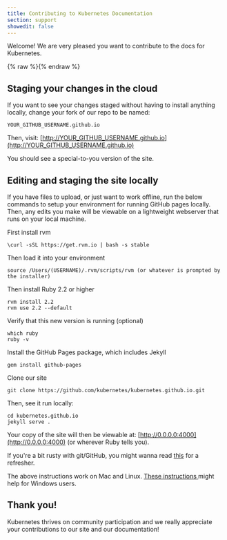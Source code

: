```yaml
---
title: Contributing to Kubernetes Documentation
section: support
showedit: false
---
```


Welcome! We are very pleased you want to contribute to the docs for Kubernetes.

{% raw %}<span id="editlink"></span>{% endraw %}

## Staging your changes in the cloud

If you want to see your changes staged without having to install anything locally,
change your fork of our repo to be named:

    YOUR_GITHUB_USERNAME.github.io

Then, visit: [http://YOUR_GITHUB_USERNAME.github.io](http://YOUR_GITHUB_USERNAME.github.io)

You should see a special-to-you version of the site. 

## Editing and staging the site locally

If you have files to upload, or just want to work offline, run the below commands to setup
your environment for running GitHub pages locally. Then, any edits you make will be viewable
on a lightweight webserver that runs on your local machine.

First install rvm

	\curl -sSL https://get.rvm.io | bash -s stable

Then load it into your environment

	source /Users/(USERNAME)/.rvm/scripts/rvm (or whatever is prompted by the installer)

Then install Ruby 2.2 or higher

	rvm install 2.2
	rvm use 2.2 --default
	
Verify that this new version is running (optional)

	which ruby
	ruby -v
	
Install the GitHub Pages package, which includes Jekyll

	gem install github-pages

Clone our site

	git clone https://github.com/kubernetes/kubernetes.github.io.git

Then, see it run locally:

	cd kubernetes.github.io
	jekyll serve .

Your copy of the site will then be viewable at: [http://0.0.0.0:4000](http://0.0.0.0:4000)
(or wherever Ruby tells you).

If you're a bit rusty with git/GitHub, you might wanna read
[this](http://readwrite.com/2013/10/02/github-for-beginners-part-2) for a refresher.

The above instructions work on Mac and Linux.
[These instructions ](https://martinbuberl.com/blog/setup-jekyll-on-windows-and-host-it-on-github-pages/)
might help for Windows users. 

## Thank you!

Kubernetes thrives on community participation and we really appreciate your
contributions to our site and our documentation!
<script language="JavaScript">
(function(){
	π.listen(init);
	function init(){
		π.clean(init);
		var editLink = πd('editLink');
		if(window.location.hash) {
			var page = window.location.hash.substring(1,window.location.hash.length);
			editLink.innerHTML = '<h2>Continue with your edit</h2><p>Click the below link to edit the page you were just on. When you are done, press "Commit Changes" at the bottom of the screen. This will create a copy of our site on your GitHub account called a "fork." You can make other changes in your fork after it is created, if you want. When you are ready to send us all your changes, go to the index page for your fork and click "New Pull Request" to let us know about it.</p><a class="button" href="https://github.com/kubernetes/kubernetes.github.io/edit/master/' + page + '">Edit "' + page + '"</a>';
		} else {
			editLink.innerHTML = '<h2>Editing the site in the cloud</h2><p>Click the below button to visit the repo for our site. You can then click the "Fork" button in the upper-right area of the screen to create a copy of our site on your GitHub account called a "fork." Make any changes you want in your fork, and when you are ready to send those changes to us, go to the index page for your fork and click "New Pull Request" to let us know about it.</p><a class="button" href="https://github.com/kubernetes/kubernetes.github.io/">Visit our GitHub repo</a>';
		}
	}
})();
</script>
